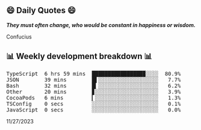 ## 😄 Daily Quotes 😄

_**They must often change, who would be constant in happiness or wisdom.**_

Confucius



## 📊 Weekly development breakdown 📊

<pre>TypeScript  6 hrs 59 mins  ████████████████▉░░░░  80.9%
JSON        39 mins        █▌░░░░░░░░░░░░░░░░░░░   7.7%
Bash        32 mins        █▎░░░░░░░░░░░░░░░░░░░   6.2%
Other       20 mins        ▊░░░░░░░░░░░░░░░░░░░░   3.9%
CocoaPods   6 mins         ▎░░░░░░░░░░░░░░░░░░░░   1.3%
TSConfig    0 secs         ░░░░░░░░░░░░░░░░░░░░░   0.1%
JavaScript  0 secs         ░░░░░░░░░░░░░░░░░░░░░   0.0%</pre>

11/27/2023